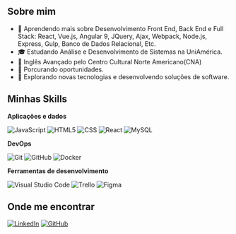 
## Sobre mim

- 🌱 Aprendendo mais sobre Desenvolvimento Front End, Back End e Full Stack: React, Vue.js, Angular 9, JQuery, Ajax, Webpack, Node.js, Express, Gulp, Banco de Dados Relacional, Etc.
- 🎓 Estudando Análise e Desenvolvimento de Sistemas na UniAmérica.
- 📕 Inglês Avançado pelo Centro Cultural Norte Americano(CNA)
- 💼 Porcurando oportunidades.
- 🤔 Explorando novas tecnologias e desenvolvendo soluções de software.

## Minhas Skills

**Aplicações e dados**

![JavaScript](https://img.shields.io/badge/-JavaScript-333333?style=flat&logo=javascript)
![HTML5](https://img.shields.io/badge/-HTML5-333333?style=flat&logo=HTML5)
![CSS](https://img.shields.io/badge/-CSS-333333?style=flat&logo=CSS3&logoColor=1572B6)
![React](https://img.shields.io/badge/-React-333333?style=flat&logo=react)
![MySQL](https://img.shields.io/badge/-MySQL-333333?style=flat&logo=mysql)


**DevOps**

![Git](https://img.shields.io/badge/-Git-333333?style=flat&logo=git)
![GitHub](https://img.shields.io/badge/-GitHub-333333?style=flat&logo=github)
![Docker](https://img.shields.io/badge/-Docker-333333?style=flat&logo=docker)


**Ferramentas de desenvolvimento**

![Visual Studio Code](https://img.shields.io/badge/-Visual%20Studio%20Code-333333?style=flat&logo=visual-studio-code&logoColor=007ACC)
![Trello](https://img.shields.io/badge/-Trello-333333?style=flat&logo=trello&logoColor=007ACC)
![Figma](https://img.shields.io/badge/-Figma-333333?style=flat&logo=figma&logoColor=007ACC)


## Onde me encontrar

[![LinkedIn](https://img.shields.io/badge/LinkedIn-Mickaele/9/-blue?style=flat-square&logo=linkedin)](https://www.linkedin.com/in/Mickaele/9)
[![GitHub](https://img.shields.io/badge/GitHub-MickaeleSilva-black?logo=github&style=social)](https://github.com/MickaeleSilva)

